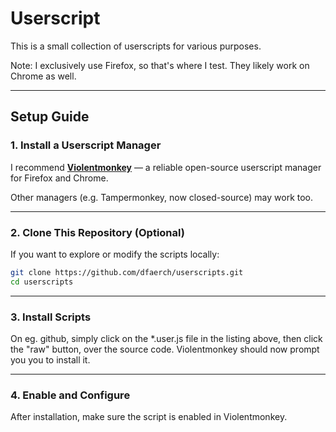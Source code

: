 # Userscript

This is a small collection of userscripts for various purposes.

Note: I exclusively use Firefox, so that's where I test. They likely work on Chrome as well.

---

## Setup Guide

### 1. Install a Userscript Manager

I recommend [**Violentmonkey**](https://addons.mozilla.org/en-US/firefox/addon/violentmonkey/) — a reliable open-source userscript manager for Firefox and Chrome.

Other managers (e.g. Tampermonkey, now closed-source) may work too.

---

### 2. Clone This Repository (Optional)

If you want to explore or modify the scripts locally:

```bash
git clone https://github.com/dfaerch/userscripts.git
cd userscripts
```

---

### 3. Install Scripts

On eg. github, simply click on the \*.user.js file in the listing above, then click the "raw" button, over the source code. Violentmonkey should now prompt you you to install it.

---

### 4. Enable and Configure

After installation, make sure the script is enabled in Violentmonkey.  

